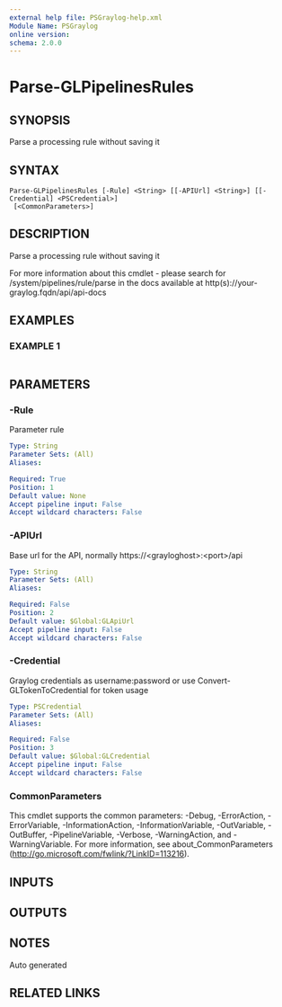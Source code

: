 ```yaml
---
external help file: PSGraylog-help.xml
Module Name: PSGraylog
online version:
schema: 2.0.0
---
```


# Parse-GLPipelinesRules

## SYNOPSIS
Parse a processing rule without saving it

## SYNTAX

```
Parse-GLPipelinesRules [-Rule] <String> [[-APIUrl] <String>] [[-Credential] <PSCredential>]
 [<CommonParameters>]
```

## DESCRIPTION
Parse a processing rule without saving it


For more information about this cmdlet - please search for /system/pipelines/rule/parse in the docs available at http(s)://your-graylog.fqdn/api/api-docs

## EXAMPLES

### EXAMPLE 1
```

```

## PARAMETERS

### -Rule
Parameter rule

```yaml
Type: String
Parameter Sets: (All)
Aliases:

Required: True
Position: 1
Default value: None
Accept pipeline input: False
Accept wildcard characters: False
```

### -APIUrl
Base url for the API, normally https://\<grayloghost\>:\<port\>/api

```yaml
Type: String
Parameter Sets: (All)
Aliases:

Required: False
Position: 2
Default value: $Global:GLApiUrl
Accept pipeline input: False
Accept wildcard characters: False
```

### -Credential
Graylog credentials as username:password or use Convert-GLTokenToCredential for token usage

```yaml
Type: PSCredential
Parameter Sets: (All)
Aliases:

Required: False
Position: 3
Default value: $Global:GLCredential
Accept pipeline input: False
Accept wildcard characters: False
```

### CommonParameters
This cmdlet supports the common parameters: -Debug, -ErrorAction, -ErrorVariable, -InformationAction, -InformationVariable, -OutVariable, -OutBuffer, -PipelineVariable, -Verbose, -WarningAction, and -WarningVariable.
For more information, see about_CommonParameters (http://go.microsoft.com/fwlink/?LinkID=113216).

## INPUTS

## OUTPUTS

## NOTES
Auto generated

## RELATED LINKS
